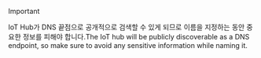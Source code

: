 > [!IMPORTANT]
> <span data-ttu-id="71e54-101">IoT Hub가 DNS 끝점으로 공개적으로 검색할 수 있게 되므로 이름을 지정하는 동안 중요한 정보를 피해야 합니다.</span><span class="sxs-lookup"><span data-stu-id="71e54-101">The IoT hub will be publicly discoverable as a DNS endpoint, so make sure to avoid any sensitive information while naming it.</span></span>
>
